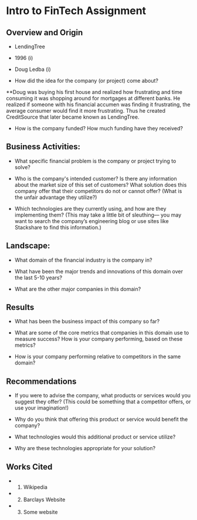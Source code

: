 # Intro to FinTech Assignment

## Overview and Origin

* LendingTree

* 1996 (i)

* Doug Ledba (i)

* How did the idea for the company (or project) come about? 

**Doug was buying his first house and realized how frustrating and time consuming it was shopping around for mortgages at different banks. He realized if someone with his financial accumen was finding it frustrating, the average consumer would find it more frustrating. Thus he created CreditSource that later became known as LendingTree.

* How is the company funded? How much funding have they received?


## Business Activities:

* What specific financial problem is the company or project trying to solve?

* Who is the company's intended customer?  Is there any information about the market size of this set of customers?
What solution does this company offer that their competitors do not or cannot offer? (What is the unfair advantage they utilize?)

* Which technologies are they currently using, and how are they implementing them? (This may take a little bit of sleuthing–– you may want to search the company’s engineering blog or use sites like Stackshare to find this information.)


## Landscape:

* What domain of the financial industry is the company in?

* What have been the major trends and innovations of this domain over the last 5-10 years?

* What are the other major companies in this domain?


## Results

* What has been the business impact of this company so far?

* What are some of the core metrics that companies in this domain use to measure success? How is your company performing, based on these metrics?

* How is your company performing relative to competitors in the same domain?


## Recommendations

* If you were to advise the company, what products or services would you suggest they offer? (This could be something that a competitor offers, or use your imagination!)

* Why do you think that offering this product or service would benefit the company?

* What technologies would this additional product or service utilize?

* Why are these technologies appropriate for your solution?


## Works Cited
* 1. Wikipedia
* 2. Barclays Website
* 3. Some website
